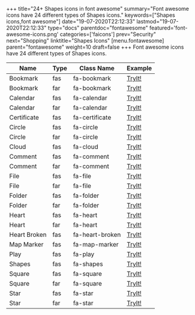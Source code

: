 +++
title="24+ Shapes icons in font awesome"
summary="Font awesome icons have 24 different types of Shapes icons."
keywords=["Shapes icons,font awesome"]
date="19-07-2020T22:12:33"
lastmod="19-07-2020T22:12:33"
type="docs"
parentdoc="fontawesome"
featured='font-awesome-icons.png'
categories=['faicons']
prev="Security"
next="Shopping"
linktitle="Shapes Icons"
[menu.fontawesome]
parent="fontawesome"
weight=10
draft=false
+++
Font awesome icons have 24 different types of Shapes icons.<div class='table-responsive'><table class='table'><thead><tr><th>Name</th><th>Type</th><th>Class Name</th><th>Example</th></tr></thead><tbody><tr><td><i class="fas fa-bookmark"></i>Bookmark</td><td>fas</td><td>fa-bookmark</td><td><a href='https://www.angularjswiki.com/fontawesome/fa-bookmark/' target='_blank'>TryIt!</a></td></tr><tr><td><i class="far fa-bookmark"></i>Bookmark</td><td>far</td><td>fa-bookmark</td><td><a href='https://www.angularjswiki.com/fontawesome/fa-bookmark/' target='_blank'>TryIt!</a></td></tr><tr><td><i class="fas fa-calendar"></i>Calendar</td><td>fas</td><td>fa-calendar</td><td><a href='https://www.angularjswiki.com/fontawesome/fa-calendar/' target='_blank'>TryIt!</a></td></tr><tr><td><i class="far fa-calendar"></i>Calendar</td><td>far</td><td>fa-calendar</td><td><a href='https://www.angularjswiki.com/fontawesome/fa-calendar/' target='_blank'>TryIt!</a></td></tr><tr><td><i class="fas fa-certificate"></i>Certificate</td><td>fas</td><td>fa-certificate</td><td><a href='https://www.angularjswiki.com/fontawesome/fa-certificate/' target='_blank'>TryIt!</a></td></tr><tr><td><i class="fas fa-circle"></i>Circle</td><td>fas</td><td>fa-circle</td><td><a href='https://www.angularjswiki.com/fontawesome/fa-circle/' target='_blank'>TryIt!</a></td></tr><tr><td><i class="far fa-circle"></i>Circle</td><td>far</td><td>fa-circle</td><td><a href='https://www.angularjswiki.com/fontawesome/fa-circle/' target='_blank'>TryIt!</a></td></tr><tr><td><i class="fas fa-cloud"></i>Cloud</td><td>fas</td><td>fa-cloud</td><td><a href='https://www.angularjswiki.com/fontawesome/fa-cloud/' target='_blank'>TryIt!</a></td></tr><tr><td><i class="fas fa-comment"></i>Comment</td><td>fas</td><td>fa-comment</td><td><a href='https://www.angularjswiki.com/fontawesome/fa-comment/' target='_blank'>TryIt!</a></td></tr><tr><td><i class="far fa-comment"></i>Comment</td><td>far</td><td>fa-comment</td><td><a href='https://www.angularjswiki.com/fontawesome/fa-comment/' target='_blank'>TryIt!</a></td></tr><tr><td><i class="fas fa-file"></i>File</td><td>fas</td><td>fa-file</td><td><a href='https://www.angularjswiki.com/fontawesome/fa-file/' target='_blank'>TryIt!</a></td></tr><tr><td><i class="far fa-file"></i>File</td><td>far</td><td>fa-file</td><td><a href='https://www.angularjswiki.com/fontawesome/fa-file/' target='_blank'>TryIt!</a></td></tr><tr><td><i class="fas fa-folder"></i>Folder</td><td>fas</td><td>fa-folder</td><td><a href='https://www.angularjswiki.com/fontawesome/fa-folder/' target='_blank'>TryIt!</a></td></tr><tr><td><i class="far fa-folder"></i>Folder</td><td>far</td><td>fa-folder</td><td><a href='https://www.angularjswiki.com/fontawesome/fa-folder/' target='_blank'>TryIt!</a></td></tr><tr><td><i class="fas fa-heart"></i>Heart</td><td>fas</td><td>fa-heart</td><td><a href='https://www.angularjswiki.com/fontawesome/fa-heart/' target='_blank'>TryIt!</a></td></tr><tr><td><i class="far fa-heart"></i>Heart</td><td>far</td><td>fa-heart</td><td><a href='https://www.angularjswiki.com/fontawesome/fa-heart/' target='_blank'>TryIt!</a></td></tr><tr><td><i class="fas fa-heart-broken"></i>Heart Broken</td><td>fas</td><td>fa-heart-broken</td><td><a href='https://www.angularjswiki.com/fontawesome/fa-heart-broken/' target='_blank'>TryIt!</a></td></tr><tr><td><i class="fas fa-map-marker"></i>Map Marker</td><td>fas</td><td>fa-map-marker</td><td><a href='https://www.angularjswiki.com/fontawesome/fa-map-marker/' target='_blank'>TryIt!</a></td></tr><tr><td><i class="fas fa-play"></i>Play</td><td>fas</td><td>fa-play</td><td><a href='https://www.angularjswiki.com/fontawesome/fa-play/' target='_blank'>TryIt!</a></td></tr><tr><td><i class="fas fa-shapes"></i>Shapes</td><td>fas</td><td>fa-shapes</td><td><a href='https://www.angularjswiki.com/fontawesome/fa-shapes/' target='_blank'>TryIt!</a></td></tr><tr><td><i class="fas fa-square"></i>Square</td><td>fas</td><td>fa-square</td><td><a href='https://www.angularjswiki.com/fontawesome/fa-square/' target='_blank'>TryIt!</a></td></tr><tr><td><i class="far fa-square"></i>Square</td><td>far</td><td>fa-square</td><td><a href='https://www.angularjswiki.com/fontawesome/fa-square/' target='_blank'>TryIt!</a></td></tr><tr><td><i class="fas fa-star"></i>Star</td><td>fas</td><td>fa-star</td><td><a href='https://www.angularjswiki.com/fontawesome/fa-star/' target='_blank'>TryIt!</a></td></tr><tr><td><i class="far fa-star"></i>Star</td><td>far</td><td>fa-star</td><td><a href='https://www.angularjswiki.com/fontawesome/fa-star/' target='_blank'>TryIt!</a></td></tr></tbody></table></div>
